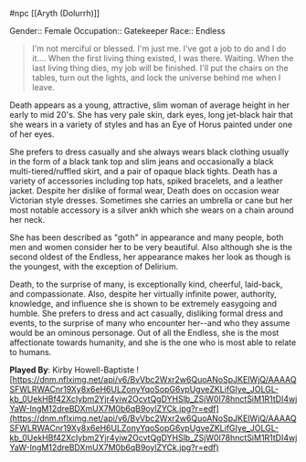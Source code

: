 #npc [[Aryth (Dolurrh)]]

Gender:: Female
Occupation:: Gatekeeper
Race:: Endless

> I'm not merciful or blessed. I'm just me. I've got a job to do and I do it.... When the first living thing existed, I was there. Waiting. When the last living thing dies, my job will be finished. I'll put the chairs on the tables, turn out the lights, and lock the universe behind me when I leave.

Death appears as a young, attractive, slim woman of average height in her early to mid 20's. She has very pale skin, dark eyes, long jet-black hair that she wears in a variety of styles and has an Eye of Horus painted under one of her eyes.

She prefers to dress casually and she always wears black clothing usually in the form of a black tank top and slim jeans and occasionally a black multi-tiered/ruffled skirt, and a pair of opaque black tights. Death has a variety of accessories including top hats, spiked bracelets, and a leather jacket. Despite her dislike of formal wear, Death does on occasion wear Victorian style dresses. Sometimes she carries an umbrella or cane but her most notable accessory is a silver ankh which she wears on a chain around her neck.

She has been described as "goth" in appearance and many people, both men and women consider her to be very beautiful. Also although she is the second oldest of the Endless, her appearance makes her look as though is the youngest, with the exception of Delirium.

Death, to the surprise of many, is exceptionally kind, cheerful, laid-back, and compassionate. Also, despite her virtually infinite power, authority, knowledge, and influence she is shown to be extremely easygoing and humble. She prefers to dress and act casually, disliking formal dress and events, to the surprise of many who encounter her--and who they assume would be an ominous personage. Out of all the Endless, she is the most affectionate towards humanity, and she is the one who is most able to relate to humans.

**Played By**: Kirby Howell-Baptiste
![https://dnm.nflximg.net/api/v6/BvVbc2Wxr2w6QuoANoSpJKEIWjQ/AAAAQSFWLRWACnr19Xy8x6eH6ULZonyYqoSopG6vpUgveZKLifGIye_JOLGL-kb_0UekHBf42XcIybm2Yjr4yiw2OcvtQgDYHSlb_ZSjW0I78hnctSiM1R1tDI4wjYaW-IngM12dreBDXmUX7M0b6qB9oylZYCk.jpg?r=edf](https://dnm.nflximg.net/api/v6/BvVbc2Wxr2w6QuoANoSpJKEIWjQ/AAAAQSFWLRWACnr19Xy8x6eH6ULZonyYqoSopG6vpUgveZKLifGIye_JOLGL-kb_0UekHBf42XcIybm2Yjr4yiw2OcvtQgDYHSlb_ZSjW0I78hnctSiM1R1tDI4wjYaW-IngM12dreBDXmUX7M0b6qB9oylZYCk.jpg?r=edf)